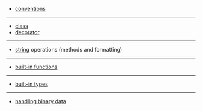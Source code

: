
- <a href="conventions.md">conventions</a>

<hr>

- <a href="class.md">class</a>
- <a href="decorator.md">decorator</a>

<hr>

- <a href="string.md">string</a> operations (methods and formatting)

<hr>

- <a href="built-in-functions.md">built-in functions</a>

<hr>

- <a href="built-in-types.md">built-in types</a>

<hr>

- <a href="struct.md">handling binary data</a>
